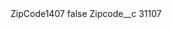 <?xml version="1.0" encoding="UTF-8"?>
<CustomMetadata xmlns="http://soap.sforce.com/2006/04/metadata" xmlns:xsi="http://www.w3.org/2001/XMLSchema-instance" xmlns:xsd="http://www.w3.org/2001/XMLSchema">
    <label>ZipCode1407</label>
    <protected>false</protected>
    <values>
        <field>Zipcode__c</field>
        <value xsi:type="xsd:string">31107</value>
    </values>
</CustomMetadata>
